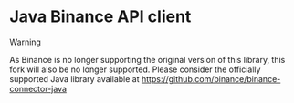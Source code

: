 # Java Binance API client

> [!WARNING]
> As Binance is no longer supporting the original version of this library, this fork will also be no longer supported. Please consider the officially supported Java library available at https://github.com/binance/binance-connector-java

